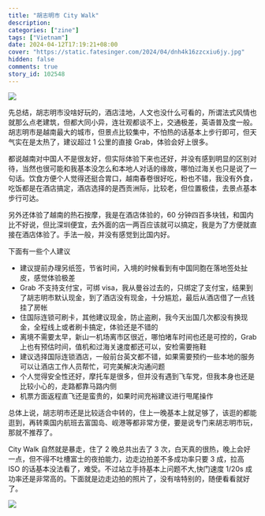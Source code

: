 ```yaml
---
title: "胡志明市 City Walk"
description:
categories: ["zine"]
tags: ["Vietnam"]
date: 2024-04-12T17:19:21+08:00
cover: "https://static.fatesinger.com/2024/04/dnh4k16zzcxiu6jy.jpg"
hidden: false
comments: true
story_id: 102548
---
```


![](https://static.fatesinger.com/2024/04/dnh4k16zzcxiu6jy.jpg)

先总结，胡志明市没啥好玩的，酒店洼地，人文也没什么可看的，所谓法式风情也就那么点老建筑，但都大同小异，连壮观都谈不上，交通极差，英语普及度一般。胡志明市是越南最大的城市，但景点比较集中，不怕热的话基本上步行即可，但天气实在是太热了，建议超过 1 公里的直接 Grab，体验会好上很多。

都说越南对中国人不是很友好，但实际体验下来也还好，并没有感到明显的区别对待，当然也很可能和我基本没怎么和本地人对话的缘故，哪怕过海关也只是说了一句话。饮食方便个人觉得还挺合胃口，越南春卷很好吃，粉也不错，我没有外食，吃饭都是在酒店搞定，酒店选择的是西贡洲际，比较老，但位置极佳，去景点基本步行可达。

另外还体验了越南的热石按摩，我是在酒店体验的，60 分钟四百多块钱，和国内比不好说，但比深圳便宜，去外面的店一两百应该就可以搞定，我是为了方便就直接在酒店体验了。手法一般，并没有感觉到比国内好。

下面有一些个人建议

-   建议提前办理另纸签，节省时间，入境的时候看到有中国同胞在落地签处扯皮，感觉体验极差
-   Grab 不支持支付宝，可绑 visa，我从曼谷过去的，只绑定了支付宝，结果到了胡志明市默认现金，到了酒店没有现金，十分尴尬，最后从酒店借了一点钱挂了房帐
-   住国际连锁可刷卡，其他建议现金，防止盗刷，我今天出国几次都没有换现金，全程线上或者刷卡搞定，体验还是不错的
-   离境不需要太早，新山一机场离市区很近，哪怕堵车时间也还是可控的，Grab 上也有预估时间，值机和过海关速度都还可以，安检需要拖鞋
-   建议选择国际连锁酒店，一般前台英文都不错，如果需要预约一些本地的服务可以让酒店工作人员帮忙，可完美解决沟通问题
-   个人觉得安全性还好，摩托车是很多，但并没有遇到飞车党，但我本身也还是比较小心的，走路都靠马路内侧
-   机票方面返程直飞还是蛮贵的，如果时间充裕建议进行甩尾操作

总体上说，胡志明市还是比较适合中转的，住上一晚基本上就足够了，该逛的都能逛到，再转乘国内航班去富国岛、岘港等都非常方便，要是说专门来胡志明市玩，那就不推荐了。

City Walk 自然就是暴走，住了 2 晚总共出去了 3 次，白天真的很热，晚上会好一点，但不得不吐槽富士的夜拍能力，边走边拍差不多成功率只要 3 成，拉高 ISO 的话基本没法看了，难受。不过站立手持基本上问题不大,快门速度 1/20s 成功率还是非常高的。下面就是边走边拍的照片了，没有啥特别的，随便看看就好了。

![](https://static.fatesinger.com/2024/04/x2pr0ulf4zrnu1yk.jpg)
